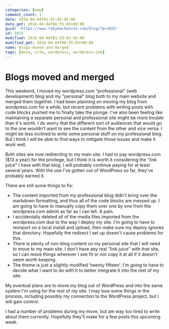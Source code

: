 ```yaml
---
categories: [www]
comment_count: 1
date: 2016-04-04T01:55:03-05:00
date_gmt: 2016-04-04T06:55:03+00:00
guid: 'https://www.tobymackenzie.com/blog/?p=1025'
id: 1025
modified: 2016-04-04T01:55:03-05:00
modified_gmt: 2016-04-04T06:55:03+00:00
name: blogs-moved-and-merged
tags: [move, site, wordpress, wordpress-com]
---
```


Blogs moved and merged
======================

This weekend, I moved my wordpress.com "professional" (web development) blog and my "personal" blog both to my main website and merged them together.  I had been planning on moving my blog from wordpress.com for a while, but recent problems with writing posts with code blocks pushed me to finally take the plunge.  I've also been feeling like maintaining a separate personal and professional site might be more trouble than it's worth.  I do worry that the different sort of audiences that would go to the one wouldn't want to see the content from the other and vice versa.  I might be less inclined to write some personal stuff on my professional blog.  But I think I will be able to find ways to mitigate those issues and make it work well.

Both sites are now redirecting to my main site.  I had to pay wordpress.com ($13 a year) for the privilege, but I think it is worth it considering the "link juice" I have with that blog.  I will probably continue paying for at least several years.  With the use I've gotten out of WordPress so far, they've probably earned it.

There are still some things to fix:

- The content imported from my professional blog didn't bring over the markdown formatting, and thus all of the code blocks are messed up.  I am going to have to manually copy them over one by one from the wordpress.com admin as far as I can tell.  A pain.
- I accidentally deleted all of the media files imported from the wordpress.com due to the way I deploy my site.  I'm going to have to reimport on a local install and upload, then make sure my deploy ignores that directory.  Hopefully the redirect I set up doesn't cause problems for this.
- There is plenty of non-blog content on my personal site that I will need to move to my main site.  I don't have any real "link juice" with that site, so I can move things wherever I see fit or not copy it at all if it doesn't seem worth keeping.
- The theme is just a slightly modified 'twenty fifteen'.  I'm going to have to decide what I want to do with it to better integrate it into the rest of my site.

My eventual plans are to move my blog out of WordPress and into the same system I'm using for the rest of my site.  I may lose some things in the process, including possibly my connection to the WordPress project, but I will gain control.

I had a number of problems during my move, but am way too tired to write about them currently.  Hopefully they'll make for a few posts this upcoming week.

